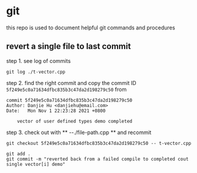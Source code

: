# git
this repo is used to document helpful git commands and procedures

## revert a single file to last commit
step 1. see log of commits
```
git log ./t-vector.cpp
```
step 2. find the right commit and copy the commit ID `5f249e5c0a71634dfbc835b3c47da2d198279c50` from 
```
commit 5f249e5c0a71634dfbc835b3c47da2d198279c50
Author: Danjie Hu <danjiehu@email.com>
Date:   Mon Nov 1 22:23:28 2021 +0800

    vector of user defined types demo completed
```
step 3. check out with ** --./file-path.cpp ** and recommit
```
git checkout 5f249e5c0a71634dfbc835b3c47da2d198279c50 -- t-vector.cpp

git add .
git commit -m "reverted back from a failed compile to completed cout single vector[i] demo"
```
